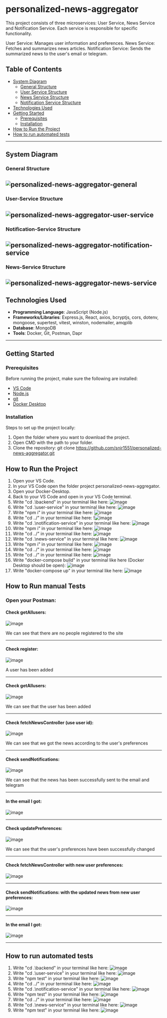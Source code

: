 # personalized-news-aggregator

This project consists of three microservices: User Service, News Service and Notification Service. Each service is responsible for specific functionality.

User Service: Manages user information and preferences.
News Service: Fetches and summarizes news articles.
Notification Service: Sends the summarized news to the user's email or telegram.

## Table of Contents
- [System Diagram]()
  - [General Structure](#general-structure)
  - [User Service Structure](#user-service-structure)
  - [News Service Structure](#news-service-structure)
  - [Notification Service Structure](#notification-service-structure)
- [Technologies Used](#technologies-used)  
- [Getting Started](#getting-started)  
  - [Prerequisites](#prerequisites)  
  - [Installation](#installation)  
- [How to Run the Project](#how-to-run-the-project)  
- [How to run automated tests](#how-to-run-automated-tests)

---


## System Diagram

### General Structure
![personalized-news-aggregator-general](https://github.com/user-attachments/assets/2b10c2b4-9678-465f-b158-e642b0da0ec4)
---
### User-Service Structure
![personalized-news-aggregator-user-service](https://github.com/user-attachments/assets/4688aebf-50c1-4f90-b933-9a96ddb4cdff)
---
### Notification-Service Structure
![personalized-news-aggregator-notification-service](https://github.com/user-attachments/assets/629b6103-8ee5-4c8c-b618-84aecdaae86a)
---
### News-Service Structure
![personalized-news-aggregator-news-service](https://github.com/user-attachments/assets/0f929c53-22e6-43a7-8d08-11efb05212a3)
---
## Technologies Used
- **Programming Language**: JavaScript (Node.js) 
- **Frameworks/Libraries**: Express.js, React, axios, bcryptjs, cors, dotenv, mongoose, supertest, vitest, winston, nodemailer, amqplib  
- **Database**: MongoDB
- **Tools**: Docker, Git, Postman, Dapr


---

## Getting Started

### Prerequisites

Before running the project, make sure the following are installed:

- [VS Code](https://code.visualstudio.com/)
- [Node.js](https://nodejs.org/)
- [git](https://git-scm.com/downloads)
- [Docker Desktop](https://www.docker.com/products/docker-desktop/)

### Installation

Steps to set up the project locally:

1. Open the folder where you want to download the project.
2. Open CMD with the path to your folder.
3. Clone the repository:
   git clone https://github.com/snir1551/personalized-news-aggregator.git


## How to Run the Project

1. Open your VS Code.
2. In your VS Code open the folder project personalized-news-aggregator.
3. Open your Docker-Desktop.
4. Back to your VS Code and open in your VS Code terminal.
5. Write "cd .\backend\" in your terminal like here:
    ![image](https://github.com/user-attachments/assets/c201e83e-2150-452d-be6e-149ce220e46b)
7. Write "cd .\user-service\" in your terminal like here:
    ![image](https://github.com/user-attachments/assets/3967da93-c2b5-4bac-8994-28be642b745d)
8. Write "npm i" in your terminal like here:
    ![image](https://github.com/user-attachments/assets/5891b3dc-5304-47ec-8a88-e23ac079bdde)
9. Write "cd ../" in your terminal like here:
    !![image](https://github.com/user-attachments/assets/716c18c4-e496-4cce-b8ad-50d394e21631)
10. Write "cd .\notification-service\" in your terminal like here:
    ![image](https://github.com/user-attachments/assets/4c86b12c-213d-4219-b3e0-dcc27b27d051)
11. Write "npm i" in your terminal like here:
    ![image](https://github.com/user-attachments/assets/0a69b0e4-6a48-491f-af98-163ccb607646)
12. Write "cd ../" in your terminal like here:
    ![image](https://github.com/user-attachments/assets/bacfbd22-fe6d-4202-9dba-54d596183f06)
13. Write "cd .\news-service\" in your terminal like here:
    ![image](https://github.com/user-attachments/assets/adc86c19-1cfb-489d-866c-a03d837e0ec3)
14. Write "npm i" in your terminal like here:
    ![image](https://github.com/user-attachments/assets/40c043b3-3880-42e6-a008-72e4f6bd601c)
15. Write "cd ../" in your terminal like here:
    ![image](https://github.com/user-attachments/assets/a6dd8940-7ac6-4ebc-86a6-8aea02e0d5b7)
16. Write "cd ../" in your terminal like here:
    ![image](https://github.com/user-attachments/assets/47be73ba-2dfc-4e75-9842-daca582305ac)
18. Write "docker-compose build" in your terminal like here (Docker Desktop should be open):
    ![image](https://github.com/user-attachments/assets/6cef3756-7a79-4580-a7ba-2999e7529631)
19. Write "docker-compose up" in your terminal like here:
    ![image](https://github.com/user-attachments/assets/56240f24-4744-4e1d-b965-e1a6f7cd4deb)


## How to Run manual Tests

### Open your Postman:

#### Check getAllusers:
   ![image](https://github.com/user-attachments/assets/a26ad19a-7f05-4063-93bd-218d9209f1ee)
   
   We can see that there are no people registered to the site

   ---
#### Check register:
   ![image](https://github.com/user-attachments/assets/0a5d75f2-7f28-4a47-821f-264200f3de7b)
   
   A user has been added

   ---
#### Check getAllusers:
   ![image](https://github.com/user-attachments/assets/48d07be0-8079-49ce-9436-c86833e05472)
   
   We can see that the user has been added

   ---
#### Check fetchNewsController (use user id):
   ![image](https://github.com/user-attachments/assets/1b88054e-bb06-4230-9f04-c33b6f05051d)
   
   We can see that we got the news according to the user's preferences

   ---
#### Check sendNotifications:
   ![image](https://github.com/user-attachments/assets/9a854882-2f69-46e0-bd73-2fef01a86da5)
   
   We can see that the news has been successfully sent to the email and telegram

   ---
#### In the email I got:
   ![image](https://github.com/user-attachments/assets/218e5d78-b155-4f1d-9efe-70c4992e2f61)

   ---
#### Check updatePreferences:
   ![image](https://github.com/user-attachments/assets/3d361f47-0c56-47f1-a678-ad02a6d3a93b)
   
   We can see that the user's preferences have been successfully changed

   ---
#### Check fetchNewsController with new user preferences:
   ![image](https://github.com/user-attachments/assets/57368135-57f6-4e7d-b4a5-669aabc2e20f)

   ---
#### Check sendNotifications: with the updated news from new user preferences:
   ![image](https://github.com/user-attachments/assets/57804637-9c58-4bc0-8549-483d3c9b9bf5)    

   ---
#### In the email I got:
   ![image](https://github.com/user-attachments/assets/984c651a-5382-4a92-bbc0-66421847164e)

   ---
   
## How to run automated tests

1. Write "cd .\backend\" in your terminal like here:
   ![image](https://github.com/user-attachments/assets/c201e83e-2150-452d-be6e-149ce220e46b)
2. Write "cd .\user-service\" in your terminal like here:
   ![image](https://github.com/user-attachments/assets/3967da93-c2b5-4bac-8994-28be642b745d)
3. Write "npm test" in your terminal like here:
   ![image](https://github.com/user-attachments/assets/5b651050-c237-4e7e-a4a9-0d16c2fbbe2a)
4. Write "cd ../" in your terminal like here:
   ![image](https://github.com/user-attachments/assets/716c18c4-e496-4cce-b8ad-50d394e21631)
5. Write "cd .\notification-service\" in your terminal like here:
   ![image](https://github.com/user-attachments/assets/4c86b12c-213d-4219-b3e0-dcc27b27d051)
6. Write "npm test" in your terminal like here:
   ![image](https://github.com/user-attachments/assets/8dfad7db-39bb-4a3f-9505-246e5da121ae)
7. Write "cd ../" in your terminal like here:
   ![image](https://github.com/user-attachments/assets/bacfbd22-fe6d-4202-9dba-54d596183f06)
8. Write "cd .\news-service\" in your terminal like here:
   ![image](https://github.com/user-attachments/assets/adc86c19-1cfb-489d-866c-a03d837e0ec3)
9. Write "npm test" in your terminal like here:
   ![image](https://github.com/user-attachments/assets/fd1c9236-46e4-4a51-867b-cdeb49fe7967)
